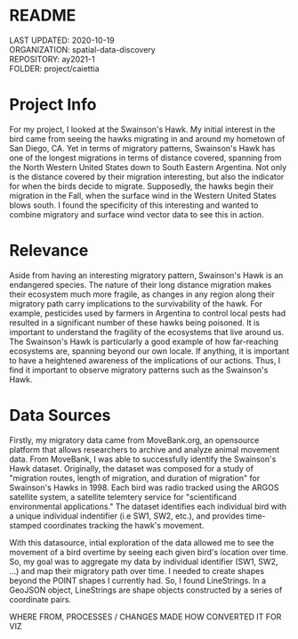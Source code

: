 # README

LAST UPDATED: 2020-10-19  
ORGANIZATION: spatial-data-discovery  
REPOSITORY: ay2021-1  
FOLDER: project/caiettia

# Project Info
For my project, I looked at the Swainson's Hawk. My initial interest in the bird came from seeing the hawks migrating 
in and around my hometown of San Diego, CA. Yet in terms of migratory patterns, Swainson's Hawk has one of the longest
migrations in terms of distance covered, spanning from the North Western United States down to South Eastern Argentina.
Not only is the distance covered by their migration interesting, but also the indicator for when the birds decide to 
migrate. Supposedly, the hawks begin their migration in the Fall, when the surface wind in the Western United States blows 
south. I found the specificity of this interesting and wanted to combine migratory and surface wind vector data
to see this in action. 

# Relevance
Aside from having an interesting migratory pattern, Swainson's Hawk is an endangered species. The nature of their long distance
migration makes their ecosystem much more fragile, as changes in any region along their migratory path carry implications to the
survivability of the hawk. For example, pesticides used by farmers in Argentina to control local pests had resulted 
in a significant number of these hawks being poisoned. It is important to understand the fragility of the ecosystems that live 
around us. The Swainson's Hawk is particularly a good example of how far-reaching ecosystems are, spanning beyond our own locale. 
If anything, it is important to have a heightened awareness of the implications of our actions. Thus, I find it important to observe
migratory patterns such as the Swainson's Hawk.

# Data Sources
Firstly, my migratory data came from MoveBank.org, an opensource platform that allows researchers to archive and analyze animal 
movement data. From MoveBank, I was able to successfully identify the Swainson's Hawk dataset. Originally, the dataset was composed
for a study of "migration routes, length of migration, and duration of migration" for Swainson's Hawks in 1998. Each bird was radio 
tracked using the ARGOS satellite system, a satellite telemtery service for "scientificand environmental applications." The 
dataset identifies each individual bird with a unique individual indentifier (i.e SW1, SW2, etc.), and provides
time-stamped coordinates tracking the hawk's movement. 

With this datasource, intial exploration of the data allowed me to see the movement of a bird overtime by seeing each given 
bird's location over time. So, my goal was to aggregate my data by individual identifier (SW1, SW2, ...) and map their 
migratory path over time. I needed to create shapes beyond the POINT shapes I currently had. So, I found LineStrings. In a GeoJSON
object, LineStrings are shape objects constructed by a series of coordinate pairs. 

WHERE FROM, PROCESSES / CHANGES MADE
HOW CONVERTED IT FOR VIZ

